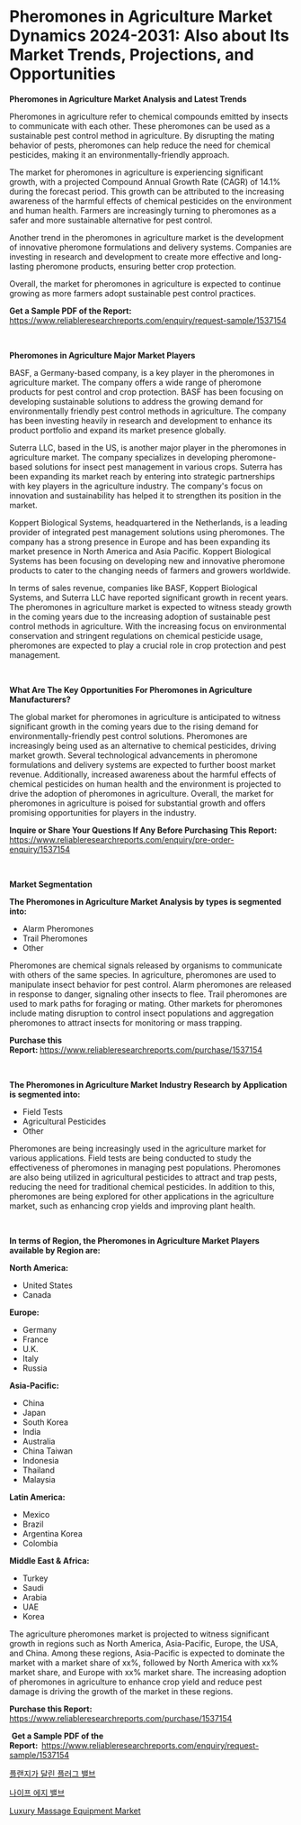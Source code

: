 <p><h1>Pheromones in Agriculture Market Dynamics 2024-2031: Also about Its Market Trends, Projections, and Opportunities</h1></p><p><strong>Pheromones in Agriculture Market Analysis and Latest Trends</strong></p>
<p><p>Pheromones in agriculture refer to chemical compounds emitted by insects to communicate with each other. These pheromones can be used as a sustainable pest control method in agriculture. By disrupting the mating behavior of pests, pheromones can help reduce the need for chemical pesticides, making it an environmentally-friendly approach.</p><p>The market for pheromones in agriculture is experiencing significant growth, with a projected Compound Annual Growth Rate (CAGR) of 14.1% during the forecast period. This growth can be attributed to the increasing awareness of the harmful effects of chemical pesticides on the environment and human health. Farmers are increasingly turning to pheromones as a safer and more sustainable alternative for pest control.</p><p>Another trend in the pheromones in agriculture market is the development of innovative pheromone formulations and delivery systems. Companies are investing in research and development to create more effective and long-lasting pheromone products, ensuring better crop protection.</p><p>Overall, the market for pheromones in agriculture is expected to continue growing as more farmers adopt sustainable pest control practices.</p></p>
<p><strong>Get a Sample PDF of the Report:&nbsp;</strong> <a href="https://www.reliableresearchreports.com/enquiry/request-sample/1537154">https://www.reliableresearchreports.com/enquiry/request-sample/1537154</a></p>
<p>&nbsp;</p>
<p><strong>Pheromones in Agriculture Major Market Players</strong></p>
<p><p>BASF, a Germany-based company, is a key player in the pheromones in agriculture market. The company offers a wide range of pheromone products for pest control and crop protection. BASF has been focusing on developing sustainable solutions to address the growing demand for environmentally friendly pest control methods in agriculture. The company has been investing heavily in research and development to enhance its product portfolio and expand its market presence globally.</p><p>Suterra LLC, based in the US, is another major player in the pheromones in agriculture market. The company specializes in developing pheromone-based solutions for insect pest management in various crops. Suterra has been expanding its market reach by entering into strategic partnerships with key players in the agriculture industry. The company's focus on innovation and sustainability has helped it to strengthen its position in the market.</p><p>Koppert Biological Systems, headquartered in the Netherlands, is a leading provider of integrated pest management solutions using pheromones. The company has a strong presence in Europe and has been expanding its market presence in North America and Asia Pacific. Koppert Biological Systems has been focusing on developing new and innovative pheromone products to cater to the changing needs of farmers and growers worldwide.</p><p>In terms of sales revenue, companies like BASF, Koppert Biological Systems, and Suterra LLC have reported significant growth in recent years. The pheromones in agriculture market is expected to witness steady growth in the coming years due to the increasing adoption of sustainable pest control methods in agriculture. With the increasing focus on environmental conservation and stringent regulations on chemical pesticide usage, pheromones are expected to play a crucial role in crop protection and pest management.</p></p>
<p>&nbsp;</p>
<p><strong>What Are The Key Opportunities For Pheromones in Agriculture Manufacturers?</strong></p>
<p><p>The global market for pheromones in agriculture is anticipated to witness significant growth in the coming years due to the rising demand for environmentally-friendly pest control solutions. Pheromones are increasingly being used as an alternative to chemical pesticides, driving market growth. Several technological advancements in pheromone formulations and delivery systems are expected to further boost market revenue. Additionally, increased awareness about the harmful effects of chemical pesticides on human health and the environment is projected to drive the adoption of pheromones in agriculture. Overall, the market for pheromones in agriculture is poised for substantial growth and offers promising opportunities for players in the industry.</p></p>
<p><strong>Inquire or Share Your Questions If Any Before Purchasing This Report:</strong> <a href="https://www.reliableresearchreports.com/enquiry/pre-order-enquiry/1537154">https://www.reliableresearchreports.com/enquiry/pre-order-enquiry/1537154</a></p>
<p>&nbsp;</p>
<p><strong>Market Segmentation</strong></p>
<p><strong>The Pheromones in Agriculture Market Analysis by types is segmented into:</strong></p>
<p><ul><li>Alarm Pheromones</li><li>Trail Pheromones</li><li>Other</li></ul></p>
<p><p>Pheromones are chemical signals released by organisms to communicate with others of the same species. In agriculture, pheromones are used to manipulate insect behavior for pest control. Alarm pheromones are released in response to danger, signaling other insects to flee. Trail pheromones are used to mark paths for foraging or mating. Other markets for pheromones include mating disruption to control insect populations and aggregation pheromones to attract insects for monitoring or mass trapping.</p></p>
<p><strong>Purchase this Report:&nbsp;</strong><a href="https://www.reliableresearchreports.com/purchase/1537154">https://www.reliableresearchreports.com/purchase/1537154</a></p>
<p>&nbsp;</p>
<p><strong>The Pheromones in Agriculture Market Industry Research by Application is segmented into:</strong></p>
<p><ul><li>Field Tests</li><li>Agricultural Pesticides</li><li>Other</li></ul></p>
<p><p>Pheromones are being increasingly used in the agriculture market for various applications. Field tests are being conducted to study the effectiveness of pheromones in managing pest populations. Pheromones are also being utilized in agricultural pesticides to attract and trap pests, reducing the need for traditional chemical pesticides. In addition to this, pheromones are being explored for other applications in the agriculture market, such as enhancing crop yields and improving plant health.</p></p>
<p>&nbsp;</p>
<p><strong>In terms of Region, the Pheromones in Agriculture Market Players available by Region are:</strong></p>
<p>
    <p> <strong> North America: </strong>
        <ul>
            <li>United States</li>
            <li>Canada</li>
        </ul>
        </p> 
    <p> <strong> Europe: </strong>
        <ul>
            <li>Germany</li>
            <li>France</li>
            <li>U.K.</li>
            <li>Italy</li>
            <li>Russia</li>
        </ul>
        </p> 
    <p> <strong> Asia-Pacific: </strong>
        <ul>
            <li>China</li>
            <li>Japan</li>
            <li>South Korea</li>
            <li>India</li>
            <li>Australia</li>
            <li>China Taiwan</li>
            <li>Indonesia</li>
            <li>Thailand</li>
            <li>Malaysia</li>
        </ul>
        </p> 
    <p> <strong> Latin America: </strong>
        <ul>
            <li>Mexico</li>
            <li>Brazil</li>
            <li>Argentina Korea</li>
            <li>Colombia</li>
        </ul>
        </p> 
    <p> <strong> Middle East & Africa: </strong>
        <ul>
            <li>Turkey</li>
            <li>Saudi</li>
            <li>Arabia</li>
            <li>UAE</li>
            <li>Korea</li>
        </ul>
    </p>
    </p>
<p><p>The agriculture pheromones market is projected to witness significant growth in regions such as North America, Asia-Pacific, Europe, the USA, and China. Among these regions, Asia-Pacific is expected to dominate the market with a market share of xx%, followed by North America with xx% market share, and Europe with xx% market share. The increasing adoption of pheromones in agriculture to enhance crop yield and reduce pest damage is driving the growth of the market in these regions.</p></p>
<p><strong>Purchase this Report: </strong><a href="https://www.reliableresearchreports.com/purchase/1537154">https://www.reliableresearchreports.com/purchase/1537154</a></p>
<p>&nbsp;<strong>Get a Sample PDF of the Report:&nbsp;&nbsp;</strong><a href="https://www.reliableresearchreports.com/enquiry/request-sample/1537154">https://www.reliableresearchreports.com/enquiry/request-sample/1537154</a></p>
<p><strong></strong></p>
<p><p><a href="https://medium.com/@skyleitney456456/%ED%94%8C%EB%9E%9C%EC%A7%80%EB%93%9C-%ED%94%8C%EB%9F%AC%EA%B7%B8-%EB%B0%B8%EB%B8%8C-%EC%8B%9C%EC%9E%A5-%EC%8B%9C%EC%9E%A5-%EC%A0%90%EC%9C%A0%EC%9C%A8-%EC%8B%9C%EC%9E%A5-%EB%8F%99%ED%96%A5-%EB%B0%8F-%EB%AF%B8%EB%9E%98-%EC%84%B1%EC%9E%A5-%ED%83%90%EC%83%89-aaa4f3fe91a4">플랜지가 달린 플러그 밸브</a></p><p><a href="https://medium.com/@skyleitney456456/%EC%B9%BC%EB%82%A0-%EB%AA%A8%EC%84%9C%EB%A6%AC-%EB%B0%B8%EB%B8%8C-%EC%8B%9C%EC%9E%A5-%EC%8B%9C%EC%9E%A5-%EC%A0%90%EC%9C%A0%EC%9C%A8-%EC%8B%9C%EC%9E%A5-%EB%8F%99%ED%96%A5-%EB%B0%8F-%EB%AF%B8%EB%9E%98-%EC%84%B1%EC%9E%A5-%ED%83%90%EC%83%89-122773b3f003">나이프 에지 밸브</a></p><p><a href="https://view.publitas.com/reportprime-1/luxury-massage-equipment-market-size-market-share-and-global-market-analysis-report-2024-2031/">Luxury Massage Equipment Market</a></p></p>